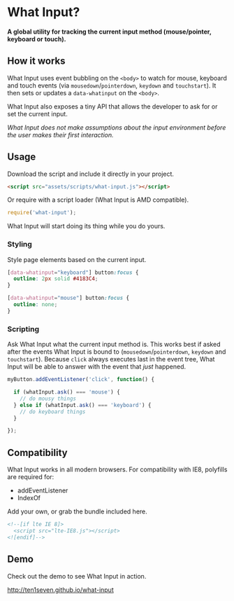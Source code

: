# What Input?

__A global utility for tracking the current input method (mouse/pointer, keyboard or touch).__

## How it works

What Input uses event bubbling on the `<body>` to watch for mouse, keyboard and touch events (via `mousedown`/`pointerdown`, `keydown` and `touchstart`). It then sets or updates a `data-whatinput` on the `<body>`.

What Input also exposes a tiny API that allows the developer to ask for or set the current input.

_What Input does not make assumptions about the input environment before the user makes their first interaction._

## Usage

Download the script and include it directly in your project.

```html
<script src="assets/scripts/what-input.js"></script>
```

Or require with a script loader (What Input is AMD compatible).

```javascript
require('what-input');
```

What Input will start doing its thing while you do yours.

### Styling

Style page elements based on the current input.

```css
[data-whatinput="keyboard"] button:focus {
  outline: 2px solid #4183C4;
}

[data-whatinput="mouse"] button:focus {
  outline: none;
}
```

### Scripting

Ask What Input what the current input method is. This works best if asked after the events What Input is bound to (`mousedown`/`pointerdown`, `keydown` and `touchstart`). Because `click` always executes last in the event tree, What Input will be able to answer with the event that _just_ happened.

```javascript
myButton.addEventListener('click', function() {

  if (whatInput.ask() === 'mouse') {
    // do mousy things
  } else if (whatInput.ask() === 'keyboard') {
    // do keyboard things
  }

});
```

## Compatibility

What Input works in all modern browsers. For compatibility with IE8, polyfills are required for:

* addEventListener
* IndexOf

Add your own, or grab the bundle included here.

```html
<!--[if lte IE 8]>
  <script src="lte-IE8.js"></script>
<![endif]-->
```

## Demo

Check out the demo to see What Input in action.

http://ten1seven.github.io/what-input
